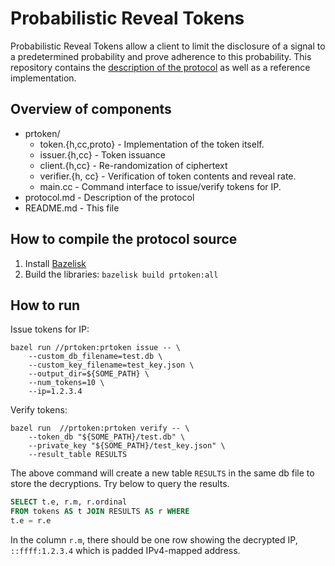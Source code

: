 # Probabilistic Reveal Tokens

Probabilistic Reveal Tokens allow a client to limit the disclosure of a signal
to a predetermined probability and prove adherence to this probability. This
repository contains the [description of the protocol](protocol.md) as well as a
reference implementation.

## Overview of components

+   prtoken/
    +   token.{h,cc,proto} - Implementation of the token itself.
    +   issuer.{h,cc} - Token issuance
    +   client.{h,cc} - Re-randomization of ciphertext
    +   verifier.{h, cc} - Verification of token contents and reveal rate.
    +   main.cc - Command interface to issue/verify tokens for IP.
+   protocol.md - Description of the protocol
+   README.md - This file

## How to compile the protocol source

1.  Install [Bazelisk](https://github.com/bazelbuild/bazelisk)
2.  Build the libraries: `bazelisk build prtoken:all`

## How to run

Issue tokens for IP:

```
bazel run //prtoken:prtoken issue -- \
    --custom_db_filename=test.db \
    --custom_key_filename=test_key.json \
    --output_dir=${SOME_PATH} \
    --num_tokens=10 \
    --ip=1.2.3.4
```

Verify tokens:

```
bazel run  //prtoken:prtoken verify -- \
    --token_db "${SOME_PATH}/test.db" \
    --private_key "${SOME_PATH}/test_key.json" \
    --result_table RESULTS
```

The above command will create a new table `RESULTS` in the same db file to
store the decryptions. Try below to query the results.

```sql
SELECT t.e, r.m, r.ordinal
FROM tokens AS t JOIN RESULTS AS r WHERE
t.e = r.e
```

In the column `r.m`, there should be one row showing the decrypted IP,
`::ffff:1.2.3.4` which is padded IPv4-mapped address.
